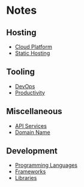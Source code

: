 # Notes

## Hosting

- [Cloud Platform](./notes/CloudHosting.md)
- [Static Hosting](./notes/StaticHosting.md)

## Tooling

- [DevOps](./notes/DevOps.md)
- [Productivity](./notes/Productivity.md)

## Miscellaneous

- [API Services](./notes/APIServices.md)
- [Domain Name](./notes/DomainName.md)

## Development

- [Programming Languages]()
- [Frameworks]()
- [Libraries]()
